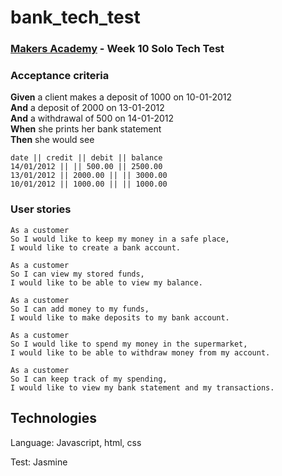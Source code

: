 # bank_tech_test

### [Makers Academy](http://www.makersacademy.com) - Week 10 Solo Tech Test

### Acceptance criteria

**Given** a client makes a deposit of 1000 on 10-01-2012  
**And** a deposit of 2000 on 13-01-2012  
**And** a withdrawal of 500 on 14-01-2012  
**When** she prints her bank statement  
**Then** she would see

```
date || credit || debit || balance
14/01/2012 || || 500.00 || 2500.00
13/01/2012 || 2000.00 || || 3000.00
10/01/2012 || 1000.00 || || 1000.00
```

### User stories

```
As a customer
So I would like to keep my money in a safe place,
I would like to create a bank account.

As a customer
So I can view my stored funds,
I would like to be able to view my balance.

As a customer
So I can add money to my funds,
I would like to make deposits to my bank account.

As a customer
So I would like to spend my money in the supermarket,
I would like to be able to withdraw money from my account.

As a customer
So I can keep track of my spending,
I would like to view my bank statement and my transactions.
```
## Technologies

Language: Javascript, html, css

Test: Jasmine
